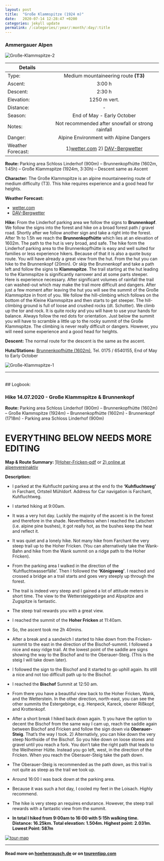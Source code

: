 ```yaml
---
layout: post
title:  "Große Klammspitze (1924 m)"
date:   2020-07-14 12:28:47 +0200
categories: jekyll update
permalink: /:categories/:year/:month/:day/:title
---
```

### Ammergauer Alpen
![Große-Klammspitze-2](/hikingblog.github.io/assets/img/hiking/Große-Klammspitze-2.jpg)



| Details       |               |
| ------------- |:-------------:|
| Type:         | Medium mountaineering route **(T3)**  |
| Ascent:       | 3:00 h        |
| Descent:      | 2:30 h        |
| Elevation:    | 1250 m vert.  |
| Distance:     | -       |
| Season:       |  End of May - Early October |
| Notes:        | Not recommended after snowfall or strong rainfall|
| Danger:       | Alpine Environment with Alpine Dangers  |
| Weather Forecast:   | 1)[wetter.com](https://www.wetter.com/deutschland/linderhof/DE0002755003.html)  2) [DAV-Bergwetter](https://www.alpenverein.de/DAV-Services/Bergwetter/Alpen)|


**Route:**  Parking area Schloss Linderhof (900m) – Brunnenkopfhütte (1602m, 1:45h) – Große Klammspitze (1924m, 3:30h) – Descent same as Ascent

**Character:** The Große Klammspitze is an alpine mountaineering route of  medium difficulty (T3). This hike requires experience and a good head for heights.

**Weather Forecast:**
- [wetter.com](https://www.wetter.com/deutschland/linderhof/DE0002755003.html)
- [DAV-Bergwetter](https://www.alpenverein.de/DAV-Services/Bergwetter/Alpen)

**Hike:**
From the Linderhof parking area we follow the signs to **Brunnenkopf**. We follow the signs into the forest and hike on a broad forest path / gravel road. Shortly after we follow another sign and take a right into the forest. After 1h to 1.5h we reach the **Brunnenkopfhütte** which lies at an elevation of 1602m. The path to the hut is very broad, and safe. The hike form the Linderhof parking area to the Brunnenkopfhütte is easy and well suited for families or less experience hikers. Because of that it is also a quote busy route. You will have already a great view from the hut.
From the hut you can hike to the Brunnenkopf (20min). Or skip the Brunnenkopf and take a path left and follow the signs to **Klammspitze**. The trail starting at the hut leading to the Klammspitze is significantly narrower and at some parts steeper. Here is experience necessary. After significant volumes of rainfall the trail can washed-out which may make the trail more difficult and dangers. After just a few moment after leaving the hut you will see the summit of the Große Klammspitze in front of you. We follow the hill-climbing which follows on the bottom of the Kleine Klammspitze and then starts to get steeper. The hill-climbing ground is full of loose and crushed rocks (dt. Schotter). We climb up the tor and rock. It is quite rocky and you will have to use your hands for balance. Always follow the red dots for orientation. Just below the summit you will have to scramble a little up to the rocky summit of the Große Klammspitze. The climbing is never really difficult or dangers. However, you will need some experience and a good head for heights.

**Descent:**
The normal route for the descent is the same as the ascent.

**Huts/Stations:** [Brunnenkopfhütte (1602m)](https://www.dav-bergland.de/brunnenkopfhuette.html), Tel. 0175 / 6540155, End of May to Early October


![Große-Klammspitze-1](/hikingblog.github.io/assets/img/hiking/Große-Klammspitze-1.jpg)

-------
<br>
## Logbook:

### Hike 14.07.2020 - Große Klammspitze & Brunnenkopf
**Route:**  Parking area Schloss Linderhof (900m) – Brunnenkopfhütte (1602m) – Große Klammspitze (1924m) – Brunnenkopfhütte (1602m) - Brunnenkopf (1718m) - Parking area Schloss Linderhof (900m)

# EVERYTHING BELOW NEEDS MORE EDITING

**Map & Route Summary:**   [1)Hoher-Fricken-pdf](/hikingblog.github.io/assets/docs/hoher-fricken-bischof-tour-details.pdf) or [2) online at alpenvereinaktiv](https://www.alpenvereinaktiv.com/de/tour/farchant-hoher-fricken-bischof-oberauer-steig-farchant/177925701/?share=~znhruplk%244osg3avn#dm=1)


**Description:**
- I parked at the Kuhflucht parking area at the end fo the **‘Kuhfluchtweg’** in Farchant, Ortsteil Mühldorf. Address for Car navigation is Farchant, Kuhfluchtweg.
- I started hiking at 9:00am.
- It was a very hot day. Luckily the majority of the ascent is in the forest and therefore in the shade. Nevertheless when I reached the Latschen (i.e. alpine pine bushes), it got really hot, as the bushes keep the heat and reflect it.
- It was quiet and a lonely hike. Not many hike from Farchant the very steep trail up to the Hoher Fricken. (You can alternatively take the Wank-Bahn and hike from the Wank summit on a ridge path to the Hoher Fricken).
- From the parking area I walked in the direction of the ‘Kuhfluchtwasserfälle’. Then I followed the **‘Königsweg’**. I reached and crossed a bridge an a trail starts and goes very steeply up through the forest.
- The trail is indeed very steep and I gained a lot of attitude meters in short time. The view to the Wettersteiggebirge and Alpspitze and Zugspitze is fantastic.
- The steep trail rewards you with a great view.
- I reached the summit of the **Hoher Fricken** at 11:40am.
- So, the ascent took me  2h 40mins.
- After a break and a sandwich I started to hike down from the Fricken-summit to the east in the direction of the Bischof-summit. I followed a nice and easy ridge trail. At the lowest point of the saddle are signs showing the way to the Bischof and to the Oberauer-Steig.  (This is the steig I will take down later).
- I followed the sign to the Bischof and it started to go uphill again. Its still a nice and not too difficult path up to the Bischof.
- I reached the **Bischof** Summit at 12:50 am.
- From there you have a beautiful view back to the Hoher Fricken, Wank, and the Wetterstein. In the other direction, north-east, you can see the other summits the Estergebirge, e.g. Henpeck, Kareck, oberer Rißkopf, and Krottenkopf.
- After a short break I hiked back down again. 1) you have the option to decent the Bischof from the same way I cam up, reach the saddle again between Bischof and Fricken and follow the sign down via **Oberauer-Steig**. That’s the way I took. 2) Alternativly, you can hike down the very steep Northside of the Bischof. So you hike down on loose stones and gravel until you reach a fork. You don’t take the right path that leads to the Weilheimer Hütte. Instead you go left, west, in the direction of the Fricken. When you reach the Oberauer-Steig take the path down.
- The Oberauer-Steig is recommended as the path down, as this trail is not quite as steep as the trail we took up.
- Around 16:00 I was back down at the parking area.
- Because it was such a hot day, I cooled my feet in the Loisach. Highly recommend.
- The hike is very steep an requires endurance. However, the steep trail rewards with a fantastic view from the summit.

- **In total I hiked from 9:00am to 16:00 with 5:15h walking time. Distance: 16.25km. Total elevation: 1.504m. Highest point: 2.031m. Lowest Point: 587m**

[![tour-map](/hikingblog.github.io/assets/img/hiking/Hoher-Fricken-09.07.20.png)](https://www.alpenvereinaktiv.com/de/tour/farchant-hoher-fricken-bischof-oberauer-steig-farchant/177925701/?share=~znhruplk%244osg3avn#dm=1)

---

#### Read more on [hoehenrausch.de](https://www.hoehenrausch.de/berge/hoher-fricken/) or on [tourentipp.com](https://www.tourentipp.com/de/touren/Hoher-Fricken-Bergtour_1445.html)
